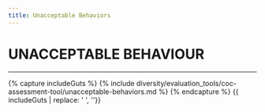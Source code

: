 ```yaml
---
title: Unacceptable Behaviors
---
```


# UNACCEPTABLE BEHAVIOUR
<hr>

{% capture includeGuts %}
{% include diversity/evaluation_tools/coc-assessment-tool/unacceptable-behaviors.md %}
{% endcapture %}
{{ includeGuts | replace: '    ', ''}}
